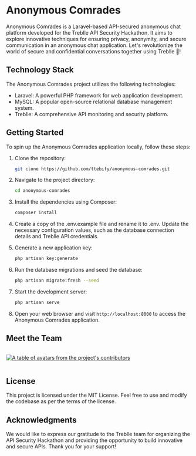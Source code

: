 # Anonymous Comrades
Anonymous Comrades is a Laravel-based API-secured anonymous chat platform developed for the Treblle API Security Hackathon. It aims to explore innovative techniques for ensuring privacy, anonymity, and secure communication in an anonymous chat application. Let's revolutionize the world of secure and confidential conversations together using Treblle 🥳!

## Technology Stack
The Anonymous Comrades project utilizes the following technologies:

- Laravel: A powerful PHP framework for web application development.
- MySQL: A popular open-source relational database management system.
- Treblle: A comprehensive API monitoring and security platform.

## Getting Started
To spin up the Anonymous Comrades application locally, follow these steps:

1. Clone the repository:
    ```bash
    git clone https://github.com/ttebify/anonymous-comrades.git
    ```

2. Navigate to the project directory:
    ```bash
    cd anonymous-comrades
    ```

3. Install the dependencies using Composer:
    ```bash
    composer install
    ```

4. Create a copy of the .env.example file and rename it to .env. Update the necessary configuration values, such as the database connection details and Treblle API credentials.

5. Generate a new application key:
    ```bash
    php artisan key:generate
    ```

6. Run the database migrations and seed  the database:
    ```bash
    php artisan migrate:fresh --seed
    ```

7. Start the development server:
    ```bash
    php artisan serve
    ```

8. Open your web browser and visit `http://localhost:8000` to access the Anonymous Comrades application.

## Meet the Team
<a href="https://github.com/ttebify/anonymous-comrades/graphs/contributors" style="display: flex; align-items: center;">
<p>
  <img src="https://contrib.rocks/image?repo=ttebify/anonymous-comrades" alt="A table of avatars from the project's contributors" />
</p>
</a>

## License
This project is licensed under the MIT License. Feel free to use and modify the codebase as per the terms of the license.

## Acknowledgments
We would like to express our gratitude to the Treblle team for organizing the API Security Hackathon and providing the opportunity to build innovative and secure APIs. Thank you for your support!
